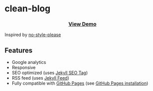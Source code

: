 # clean-blog

<h3 align="center"><a href="https://sumeetmathpati.github.io/clean-blog/">View Demo</a></h3>
<p>Inspired by <a href="http://nicolasgallagher.com/">no-style-please</a></p>


## Features

* Google analytics
* Responsive
* SEO optimized (uses [Jekyll SEO Tag](https://github.com/jekyll/jekyll-seo-tag))
* RSS feed (uses [Jekyll Feed](https://github.com/jekyll/jekyll-feed))
* Fully compatible with [GitHub Pages](https://pages.github.com/) (see [GitHub Pages installation](#github-pages-installation))


